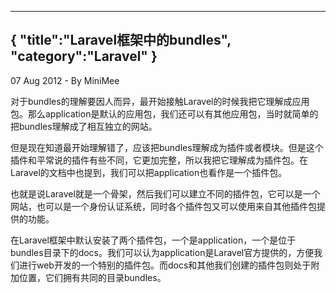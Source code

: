 -----
{
    "title":"Laravel框架中的bundles",
    "category":"Laravel"
}
-----

<p class="meta">07 Aug 2012 - By MiniMee</p>

对于bundles的理解要因人而异，最开始接触Laravel的时候我把它理解成应用包。那么application是默认的应用包，我们还可以有其他应用包，当时就简单的把bundles理解成了相互独立的网站。

但是现在知道最开始理解错了，应该把bundles理解成为插件或者模块。但是这个插件和平常说的插件有些不同，它更加完整，所以我把它理解成为插件包。在Laravel的文档中也提到，我们可以把application也看作是一个插件包。

也就是说Laravel就是一个骨架，然后我们可以建立不同的插件包，它可以是一个网站，也可以是一个身份认证系统，同时各个插件包又可以使用来自其他插件包提供的功能。

在Laravel框架中默认安装了两个插件包，一个是application，一个是位于bundles目录下的docs。我们可以认为application是Laravel官方提供的，方便我们进行web开发的一个特别的插件包。而docs和其他我们创建的插件包则处于附加位置，它们拥有共同的目录bundles。
